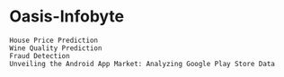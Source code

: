# Oasis-Infobyte
    House Price Prediction
    Wine Quality Prediction
    Fraud Detection
    Unveiling the Android App Market: Analyzing Google Play Store Data
